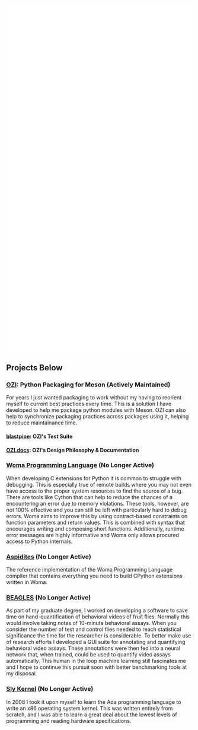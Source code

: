 
<p align="center">
  <a href="https://github.com/rjdbcm#projects-below"><img align="center" src="https://raw.githubusercontent.com/rjdbcm/rjdbcm/main/github-metrics.svg" /></a>
</p>

## Projects Below

### [OZI](https://github.com/rjdbcm/ozi): Python Packaging for Meson (Actively Maintained)
For years I just wanted packaging to work without my having to reorient myself to current best practices every time.
This is a solution I have developed to help me package python modules with Meson.
OZI can also help to synchronize packaging practices across packages using it, helping to reduce maintainance time.

#### [blastpipe](https://github.com/rjdbcm/blastpipe): OZI's Test Suite

#### [OZI.docs](https://github.com/rjdbcm/blastpipe): OZI's Design Philosophy & Documentation

### [Woma Programming Language](https://github.com/rjdbcm/woma) (No Longer Active)
  
  When developing C extensions for Python it is common to struggle with debugging. This is especially true of remote builds where you may not even have access to the proper system resources to find the source of a bug. There are tools like Cython that can help to reduce the chances of a encountering an error due to memory violations. These tools, however, are not 100% effective and you can still be left with particularly hard to debug errors. Woma aims to improve this by using contract-based constraints on function parameters and return values. This is combined with syntax that encourages writing and composing short functions. Additionally, runtime error messages are highly informative and Woma only allows procured access to Python internals.

### [Aspidites](https://github.com/rjdbcm/Aspidites) (No Longer Active)

  The reference implementation of the Woma Programming Language compiler that contains everything you need to build CPython extensions written in Woma.
  
### [BEAGLES](https://github.com/rjdbcm/BEAGLES) (No Longer Active)

  As part of my graduate degree, I worked on developing a software to save time on hand-quantification of behavioral videos of fruit flies. Normally this would involve taking notes of 10-minute behavioral assays. When you consider the number of test and control flies needed to reach statistical significance the time for the researcher is considerable. To better make use of research efforts I developed a GUI suite for annotating and quantifying behavioral video assays. These annotations were then fed into a neural network that, when trained, could be used to quantify video assays automatically. This human in the loop machine learning still fascinates me and I hope to continue this pursuit soon with better benchmarking tools at my disposal.

### [Sly Kernel](https://github.com/rjdbcm/slykernel) (No Longer Active)

   In 2008 I took it upon myself to learn the Ada programming language to write an x86 operating system kernel. This was written entirely from scratch, and I was able to learn a great deal about the lowest levels of programming and reading hardware specifications. 
